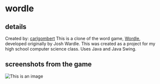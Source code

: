 # wordle
## details
Created by: [carlgombert](https://github.com/carlgombert)
This is a clone of the word game, [Wordle](https://en.wikipedia.org/wiki/Wordle), developed originally by Josh Wardle.
This was created as a project for my high school computer science class.
Uses Java and Java Swing.

## screenshots from the game
![This is an image](https://myoctocat.com/assets/images/base-octocat.svg)
